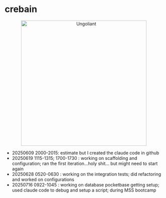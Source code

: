 # crebain
<div align="center">
  <img src="https://cards.scryfall.io/large/front/6/9/695c05ab-e46e-46c7-bd2e-ef0b2307e449.jpg?1686968429" width="400" alt="Ungoliant">
</div>

- 20250609 2000-2015: estimate but I created the claude code in github
- 20250619 1115-1315; 1700-1730 : working on scaffolding and configuration; ran the first iteration...holy shit... but might need to start again 
- 20250628 0520-0630 : working on the integration tests; did refactoring and worked on configurations
- 20250716 0922-1045 : working on database pocketbase getting setup; used claude code to debug and setup a script; during MSS bootcamp